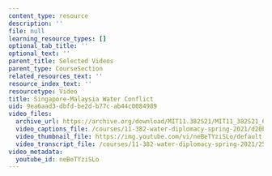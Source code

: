 ```yaml
---
content_type: resource
description: ''
file: null
learning_resource_types: []
optional_tab_title: ''
optional_text: ''
parent_title: Selected Videos
parent_type: CourseSection
related_resources_text: ''
resource_index_text: ''
resourcetype: Video
title: Singapore-Malaysia Water Conflict
uid: 9ea6aad3-dbfd-be2d-b77c-ab44c0084989
video_files:
  archive_url: https://archive.org/download/MIT11.382S21/MIT11_382S21_6-singapore-malaysia_300k.mp4
  video_captions_file: /courses/11-382-water-diplomacy-spring-2021/d20b7192c5165f70998e79dc1f99238a_neBeTYziSLo.vtt
  video_thumbnail_file: https://img.youtube.com/vi/neBeTYziSLo/default.jpg
  video_transcript_file: /courses/11-382-water-diplomacy-spring-2021/251fc14721efe9beb28c27477788b9bc_neBeTYziSLo.pdf
video_metadata:
  youtube_id: neBeTYziSLo
---
```

